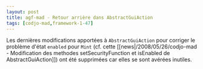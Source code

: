 ```yaml
---
layout: post
title: agf-mad - Retour arrière dans AbstractGuiAction
tags: [codjo-mad,framework-1-47]
---
```

Les dernières modifications apportées à ```AbstractGuiAction``` pour corriger le problème d'état ```enabled``` pour ```Mint``` (cf. cette [[news|/2008/05/26/codjo-mad - Modification des methodes setSecurityFunction et isEnabled de AbstractGuiAction]]) ont été supprimées car elles se sont avérées inutiles.